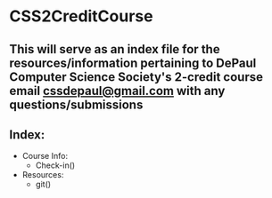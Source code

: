 # CSS2CreditCourse

## This will serve as an index file for the resources/information pertaining to DePaul Computer Science Society's 2-credit course email cssdepaul@gmail.com with any questions/submissions

## Index:
* Course Info:
  * Check-in()
* Resources:
  * git()
  
  
